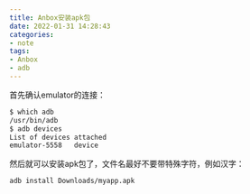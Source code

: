 ```yaml
---
title: Anbox安装apk包
date: 2022-01-31 14:28:43
categories:
- note
tags:
- Anbox
- adb
---
```


首先确认emulator的连接：
```bash
$ which adb
/usr/bin/adb
$ adb devices        
List of devices attached
emulator-5558	device
```

然后就可以安装apk包了，文件名最好不要带特殊字符，例如汉字：
```bash
adb install Downloads/myapp.apk
```